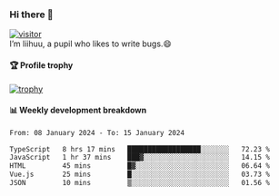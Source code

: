 ### Hi there 👋
[![visitor](https://visitor-badge.glitch.me/badge?page_id=liihuu&right_color=blue)](https://github.com/liihuu)<br>
I’m liihuu, a pupil who likes to write bugs.😄


#### 🏆 Profile trophy
[![trophy](https://github-profile-trophy.vercel.app?username=liihuu&margin-w=16&margin-h=16&rank=-C,-B)](https://github.com/liihuu)


#### 📊 Weekly development breakdown
<!--START_SECTION:waka-->

```txt
From: 08 January 2024 - To: 15 January 2024

TypeScript   8 hrs 17 mins   ██████████████████░░░░░░░   72.23 %
JavaScript   1 hr 37 mins    ███▓░░░░░░░░░░░░░░░░░░░░░   14.15 %
HTML         45 mins         █▓░░░░░░░░░░░░░░░░░░░░░░░   06.64 %
Vue.js       25 mins         █░░░░░░░░░░░░░░░░░░░░░░░░   03.73 %
JSON         10 mins         ▒░░░░░░░░░░░░░░░░░░░░░░░░   01.56 %
```

<!--END_SECTION:waka-->

<!--
**liihuu/liihuu** is a ✨ _special_ ✨ repository because its `README.md` (this file) appears on your GitHub profile.

Here are some ideas to get you started:

- 🔭 I’m currently working on ...
- 🌱 I’m currently learning ...
- 👯 I’m looking to collaborate on ...
- 🤔 I’m looking for help with ...
- 💬 Ask me about ...
- 📫 How to reach me: ...
- 😄 Pronouns: ...
- ⚡ Fun fact: ...
-->
